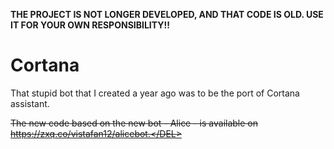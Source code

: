 **THE PROJECT IS NOT LONGER DEVELOPED, AND THAT CODE IS OLD. USE IT FOR YOUR OWN RESPONSIBILITY!!**
# Cortana

That stupid bot that I created a year ago was to be the port of Cortana assistant.

<DEL>The new code based on the new bot - Alice - is available on https://zxq.co/vistafan12/alicebot.</DEL>
